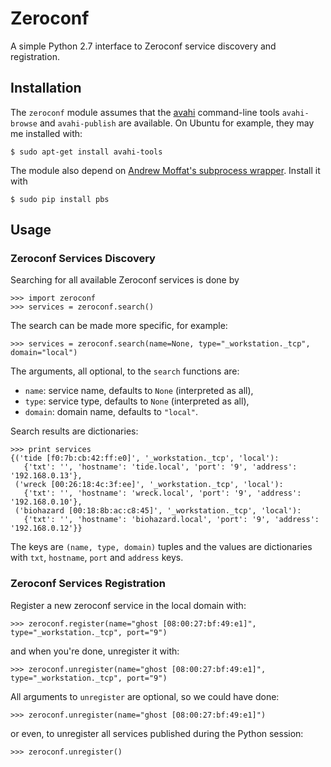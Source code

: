 Zeroconf
================================================================================

A simple Python 2.7 interface to Zeroconf service discovery and registration.

Installation
--------------------------------------------------------------------------------

The `zeroconf` module assumes that the [avahi](http://avahi.org/) command-line 
tools `avahi-browse` and `avahi-publish` are available.
On Ubuntu for example, they may me installed with:

    $ sudo apt-get install avahi-tools

The module also depend on [Andrew Moffat's subprocess wrapper][pbs]. Install
it with

    $ sudo pip install pbs

[pbs]: https://github.com/amoffat

Usage
--------------------------------------------------------------------------------

### Zeroconf Services Discovery

Searching for all available Zeroconf services is done by

    >>> import zeroconf
    >>> services = zeroconf.search()

The search can be made more specific, for example:

    >>> services = zeroconf.search(name=None, type="_workstation._tcp", domain="local")

The arguments, all optional, to the `search` functions are:

  - `name`: service name, defaults to `None` (interpreted as all),
  - `type`: service type, defaults to `None` (interpreted as all),
  - `domain`: domain name, defaults to `"local"`.

Search results are dictionaries:

    >>> print services
    {('tide [f0:7b:cb:42:ff:e0]', '_workstation._tcp', 'local'): 
       {'txt': '', 'hostname': 'tide.local', 'port': '9', 'address': '192.168.0.13'}, 
     ('wreck [00:26:18:4c:3f:ee]', '_workstation._tcp', 'local'): 
       {'txt': '', 'hostname': 'wreck.local', 'port': '9', 'address': '192.168.0.10'}, 
     ('biohazard [00:18:8b:ac:c8:45]', '_workstation._tcp', 'local'): 
       {'txt': '', 'hostname': 'biohazard.local', 'port': '9', 'address': '192.168.0.12'}}

The keys are `(name, type, domain)` tuples and the values are dictionaries with `txt`, 
`hostname`, `port` and `address` keys.

### Zeroconf Services Registration

Register a new zeroconf service in the local domain with:

    >>> zeroconf.register(name="ghost [08:00:27:bf:49:e1]", type="_workstation._tcp", port="9")

and when you're done, unregister it with:

    >>> zeroconf.unregister(name="ghost [08:00:27:bf:49:e1]", type="_workstation._tcp", port="9")

All arguments to `unregister` are optional, so we could have done:

    >>> zeroconf.unregister(name="ghost [08:00:27:bf:49:e1]")

or even, to unregister all services published during the Python session:

    >>> zeroconf.unregister()

